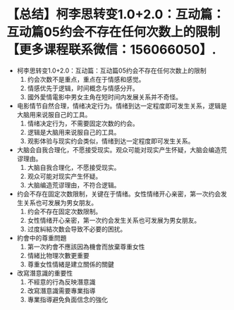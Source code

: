 # 【总结】柯李思转变1.0+2.0：互动篇：互动篇05约会不存在任何次数上的限制【更多课程联系微信：156066050】.

-   柯李思转变1.0+2.0：互动篇：互动篇05约会不存在任何次数上的限制
    1.  约会次数不是重点，重点在于情感和感觉。
    2.  情感优先于逻辑，时间概念与情感分开。
    3.  國外愛情電影中男女主角在短时间内发展关系并不奇怪。
-   电影情节自然合理，情绪决定行为。情绪到达一定程度即可发生关系，逻辑是大脑用来说服自己的工具。
    1.  情绪决定行为，不需要固定次数的约会。
    2.  逻辑是大脑用来说服自己的工具。
    3.  观影体验与现实约会类似，情绪到达一定程度即可发生关系。
-   大脑会自我合理化，不愿接受现实。观众可能对现实产生怀疑，大脑会编造荒谬理由。
    1.  大脑自我合理化，不愿接受现实。
    2.  观众可能对现实产生怀疑。
    3.  大脑编造荒谬理由，不符合逻辑。
-   约会不存在固定次数限制，关键在于情绪。女性情绪开心亲密，第一次约会发生关系也可发展为男女朋友。
    1.  约会不存在固定次数限制。
    2.  女性情绪开心亲密，第一次约会发生关系也可发展为男女朋友。
    3.  过度糾結次数会导致不必要的困扰。
-   約會中的尊重問題
    1.  第一次約會不應該因為機會而放棄尊重女性
    2.  情緒比物理次數更重要
    3.  尊重女性情緒是建立關係的關鍵
-   改寫潛意識的重要性
    1.  不經意的行為反映潛意識
    2.  改寫潛意識需要專業指導
    3.  專業指導避免負面信念的強化
